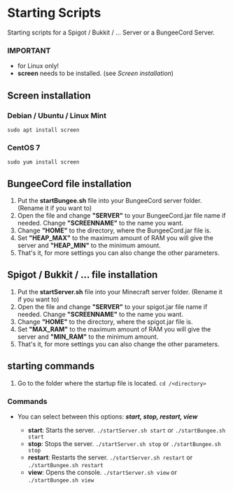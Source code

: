 # Starting Scripts
Starting scripts for a Spigot / Bukkit / ... Server or a BungeeCord Server.


### IMPORTANT
- for Linux only!
- **screen** needs to be installed. (see _Screen installation_)

## Screen installation
### Debian / Ubuntu / Linux Mint
```sudo apt install screen```
### CentOS 7
```sudo yum install screen```

## BungeeCord file installation
1. Put the **startBungee.sh** file into your BungeeCord server folder. (Rename it if you want to)
2. Open the file and change **"SERVER"** to your BungeeCord.jar file name if needed. Change **"SCREENNAME"** to the name you want.
3. Change **"HOME"** to the directory, where the BungeeCord.jar file is.
4. Set **"HEAP_MAX"** to the maximum amount of RAM you will give the server and **"HEAP_MIN"** to the minimum amount.
5. That's it, for more settings you can also change the other parameters.

## Spigot / Bukkit / ... file installation
1. Put the **startServer.sh** file into your Minecraft server folder. (Rename it if you want to)
2. Open the file and change **"SERVER"** to your spigot.jar file name if needed. Change **"SCREENNAME"** to the name you want.
3. Change **"HOME"** to the directory, where the spigot.jar file is.
4. Set **"MAX_RAM"** to the maximum amount of RAM you will give the server and **"MIN_RAM"** to the minimum amount.
5. That's it, for more settings you can also change the other parameters.

## starting commands
1. Go to the folder where the startup file is located. ```cd /<directory>```

### Commands
- You can select between this options: ***start, stop, restart, view***

  - **start**: Starts the server. ```./startServer.sh start``` or ```./startBungee.sh start```
  - **stop**: Stops the server. ```./startServer.sh stop``` or ```./startBungee.sh stop```
  - **restart**: Restarts the server. ```./startServer.sh restart``` or ```./startBungee.sh restart```
  - **view**: Opens the console. ```./startServer.sh view``` or ```./startBungee.sh view```
